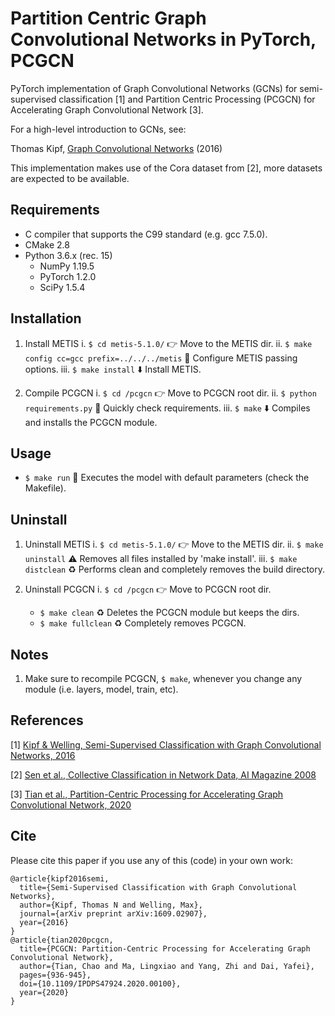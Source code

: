 Partition Centric Graph Convolutional Networks in PyTorch, PCGCN
====

PyTorch implementation of Graph Convolutional Networks (GCNs) for semi-supervised classification [1] and Partition Centric Processing (PCGCN) for Accelerating Graph Convolutional Network [3].

For a high-level introduction to GCNs, see:

Thomas Kipf, [Graph Convolutional Networks](http://tkipf.github.io/graph-convolutional-networks/) (2016)

This implementation makes use of the Cora dataset from [2], more datasets are expected to be available.

## Requirements

  * C compiler that supports the C99 standard (e.g. gcc 7.5.0).
  * CMake 2.8
  * Python 3.6.x (rec. 15)
    * NumPy 1.19.5
    * PyTorch 1.2.0
    * SciPy 1.5.4

## Installation

  1. Install METIS
    i. ```$ cd metis-5.1.0/``` :point_right: Move to the METIS dir.
    ii. ```$ make config cc=gcc prefix=../../../metis``` :wrench: Configure METIS passing options.
    iii. ```$ make install``` :arrow_down: Install METIS.

  2. Compile PCGCN
    i. ```$ cd /pcgcn``` :point_right: Move to PCGCN root dir.
    ii. ```$ python requirements.py``` :wrench: Quickly check requirements.
    iii. ```$ make``` :arrow_down: Compiles and installs the PCGCN module.

## Usage

  * ```$ make run``` :running: Executes the model with default parameters (check the Makefile).

## Uninstall

  1. Uninstall METIS
    i. ```$ cd metis-5.1.0/``` :point_right: Move to the METIS dir.
    ii. ```$ make uninstall``` :warning: Removes all files installed by 'make install'.
    iii. ```$ make distclean``` :recycle: Performs clean and completely removes the build directory.

  2. Uninstall PCGCN
    i. ```$ cd /pcgcn``` :point_right: Move to PCGCN root dir.
      - ```$ make clean``` :recycle: Deletes the PCGCN module but keeps the dirs.
      - ```$ make fullclean``` :recycle: Completely removes PCGCN.

## Notes

  1. Make sure to recompile PCGCN, ```$ make```, whenever you change any module (i.e. layers, model, train, etc).

## References

[1] [Kipf & Welling, Semi-Supervised Classification with Graph Convolutional Networks, 2016](https://arxiv.org/abs/1609.02907)

[2] [Sen et al., Collective Classification in Network Data, AI Magazine 2008](http://linqs.cs.umd.edu/projects/projects/lbc/)

[3] [Tian et al., Partition-Centric Processing for Accelerating Graph Convolutional Network, 2020](https://ieeexplore.ieee.org/document/9139807)

## Cite

Please cite this paper if you use any of this (code) in your own work:

```
@article{kipf2016semi,
  title={Semi-Supervised Classification with Graph Convolutional Networks},
  author={Kipf, Thomas N and Welling, Max},
  journal={arXiv preprint arXiv:1609.02907},
  year={2016}
}
@article{tian2020pcgcn,
  title={PCGCN: Partition-Centric Processing for Accelerating Graph Convolutional Network}, 
  author={Tian, Chao and Ma, Lingxiao and Yang, Zhi and Dai, Yafei},
  pages={936-945},
  doi={10.1109/IPDPS47924.2020.00100},
  year={2020}
}
```
